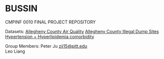 # BUSSIN
CMPINF 0010 FINAL PROJECT REPOSITORY

Datasets:
[Allegheny County Air Quality](https://data.wprdc.org/dataset/allegheny-county-air-quality)
[Allegheny County Illegal Dump Sites](https://data.wprdc.org/dataset/allegheny-county-illegal-dump-sites)
[Hypertension + Hyperlipidemia comorbidity](https://data.wprdc.org/dataset/hypertension-hyperlipidemia-comorbidity)

Group Members:
  Peter Ju [zij15@pitt.edu](zij15@pitt.edu) <br>
  Leo Liang
